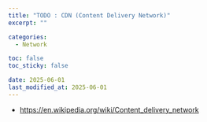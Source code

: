 ```yaml
---
title: "TODO : CDN (Content Delivery Network)"
excerpt: ""

categories:
  - Network

toc: false
toc_sticky: false

date: 2025-06-01
last_modified_at: 2025-06-01
---
```


- https://en.wikipedia.org/wiki/Content_delivery_network